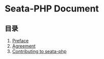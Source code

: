 # Seata-PHP Document

## 目录

1. [Preface](100.preface/INDEX.md)
1. [Agreement](200.agreement/INDEX.md)
1. [Contributing to seata-php](300.contributing/INDEX.md)
